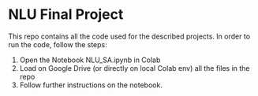 # NLU Final Project

This repo contains all the code used for the described projects. In order to run the code, follow the steps:
1. Open the Notebook NLU_SA.ipynb in Colab
2. Load on Google Drive (or directly on local Colab env) all the files in the repo
3. Follow further instructions on the notebook.